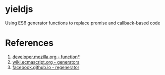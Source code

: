 yieldjs
=======

Using ES6 generator functions to replace promise and callback-based code

References
==========
1. [developer.mozilla.org - function*](https://developer.mozilla.org/en-US/docs/Web/JavaScript/Reference/Statements/function*)
1. [wiki.ecmascript.org - generators](http://wiki.ecmascript.org/doku.php?id=harmony:generators)
1. [facebook.github.io - regenerator](https://facebook.github.io/regenerator/)
